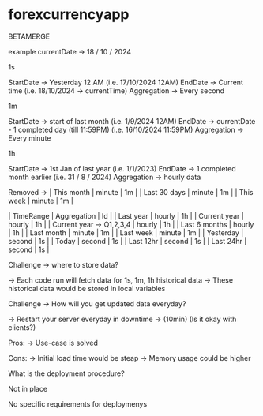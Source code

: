 # forexcurrencyapp

BETAMERGE

example currentDate -> 18 / 10 / 2024

1s

StartDate -> Yesterday 12 AM (i.e. 17/10/2024 12AM) EndDate -> Current time (i.e. 18/10/2024 -> currentTime) Aggregation -> Every second

1m

StartDate -> start of last month (i.e. 1/9/2024 12AM) EndDate -> currentDate - 1 completed day (till 11:59PM) (i.e. 16/10/2024 11:59PM) Aggregation -> Every minute

1h

StartDate -> 1st Jan of last year (i.e. 1/1/2023) EndDate -> 1 completed month earlier (i.e. 31 / 8 / 2024) Aggregation -> hourly data

Removed -> | This month | minute | 1m | | Last 30 days | minute | 1m | | This week | minute | 1m |

| TimeRange | Aggregation | Id | | Last year | hourly | 1h | | Current year | hourly | 1h | | Current year -> Q1,2,3,4 | hourly | 1h | | Last 6 months | hourly | 1h | | Last month | minute | 1m | | Last week | minute | 1m | | Yesterday | second | 1s | | Today | second | 1s | | Last 12hr | second | 1s | | Last 24hr | second | 1s |

Challenge -> where to store data?

-> Each code run will fetch data for 1s, 1m, 1h historical data -> These historical data would be stored in local variables

Challenge -> How will you get updated data everyday?

-> Restart your server everyday in downtime -> (10min) (Is it okay with clients?)

Pros: -> Use-case is solved

Cons: -> Initial load time would be steap -> Memory usage could be higher

What is the deployment procedure?

Not in place

No specific requirements for deploymenys
